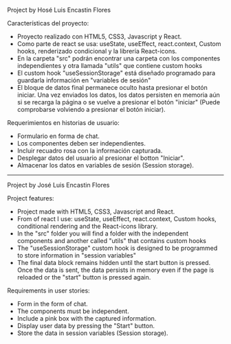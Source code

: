 Project by Hosé Luis Encastin Flores

Características del proyecto:

- Proyecto realizado con HTML5, CSS3, Javascript y React.
- Como parte de react se usa: useState, useEffect, react.context, Custom hooks, renderizado condicional y la librería React-icons.  
- En la carpeta "src" podrán encontrar una carpeta con los componentes independientes y otra llamada "utils" que contiene custom hooks
- El custom hook "useSessionStorage" está diseñado programado para guardarla información en "variables de sesión"
- El bloque de datos final permanece oculto hasta presionar el botón iniciar. Una vez enviados los datos, los datos persisten en memoria aún si se recarga la página o se vuelve a presionar el botón "iniciar" (Puede comprobarse volviendo a presionar el botón iniciar).

Requerimientos en historias de usuario:

- Formulario en forma de chat.
- Los componentes deben ser independientes.
- Incluir recuadro rosa con la información capturada.
- Desplegar datos del usuario al presionar el botton "Iniciar".
- Almacenar los datos en variables de sesión (Session storage).

-----------------------------------------------------------------------------------------------------------------------------------------------

Project by José Luis Encastin Flores

Project features:

- Project made with HTML5, CSS3, Javascript and React.
- From of react I use: useState, useEffect, react.context, Custom hooks, conditional rendering and the React-icons library.
- In the "src" folder you will find a folder with the independent components and another called "utils" that contains custom hooks
- The "useSessionStorage" custom hook is designed to be programmed to store information in "session variables"
- The final data block remains hidden until the start button is pressed. Once the data is sent, the data persists in memory even if the page is reloaded or the "start" button is pressed again.

Requirements in user stories:

- Form in the form of chat.
- The components must be independent.
- Include a pink box with the captured information.
- Display user data by pressing the "Start" button.
- Store the data in session variables (Session storage).
